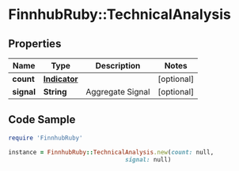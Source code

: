 # FinnhubRuby::TechnicalAnalysis

## Properties

Name | Type | Description | Notes
------------ | ------------- | ------------- | -------------
**count** | [**Indicator**](Indicator.md) |  | [optional] 
**signal** | **String** | Aggregate Signal | [optional] 

## Code Sample

```ruby
require 'FinnhubRuby'

instance = FinnhubRuby::TechnicalAnalysis.new(count: null,
                                 signal: null)
```



